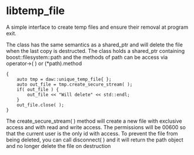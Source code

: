 # libtemp_file
A simple interface to create temp files and ensure their removal at program exit.

The class has the same semantics as a shared_ptr and will delete the file when the last copy is destructed.
The class holds a shared_ptr containing boost::filesystem::path and the methods of path can be access via operator->( ) or (*path).method
```
{
	auto tmp = daw::unique_temp_file{ };
	auto out_file = tmp.create_secure_stream( );
	if( out_file ) {
		out_file << "Will delete" << std::endl;
	}
	out_file.close( );
}
```
The create_secure_stream( ) method will create a new file with exclusive access and with read and write access.  The permissions will be 00600 so that the current user is the only id with access.
To prevent the file from being deleted, you can call disconnect( ) and it will return the path object and no longer delete the file on destruction
